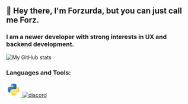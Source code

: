 ## 👋 Hey there, I'm Forzurda, but you can just call me Forz.
### I am a newer developer with strong interests in UX and backend development.

![My GitHub stats](https://github-readme-stats.vercel.app/api?username=Forzurda&show_icons=true&theme=dracula&hide_border=true&include_all_commits=true&hide=contribs,issues)


<h3 align="left">Languages and Tools:</h3>
<p align="left"> 
</a> 
<a href="https://www.python.org" target="_blank" rel="noreferrer"> <img src="https://raw.githubusercontent.com/devicons/devicon/master/icons/python/python-original.svg" alt="python" width="40" height="40"/> </a> 
<a href="https://discord.gg" target="_blank" rel="noreferrer"> <img src="https://assets-global.website-files.com/6257adef93867e50d84d30e2/62595384e89d1d54d704ece7_3437c10597c1526c3dbd98c737c2bcae.svg" alt="discord" width="40" height="40"/> 
</a>
</p>
